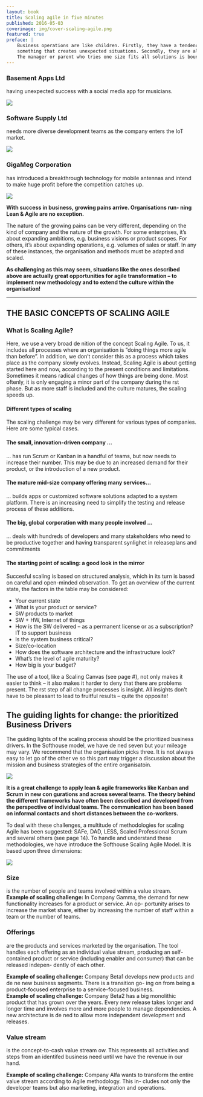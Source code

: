 ```yaml
---
layout: book
title: Scaling agile in five minutes
published: 2016-05-03
coverimage: img/cover-scaling-agile.png
featured: true 
preface: |
    Business operations are like children. Firstly, they have a tendency to grow 
    something that creates unexpected situations. Secondly, they are all different. 
    The manager or parent who tries one size fits all solutions is bound to fail.
---
```


### Basement Apps Ltd 
having unexpected success with a social media app for musicians.  

![](../img/the-scaling-problem-0.png)

### Software Supply Ltd 
needs more diverse development teams as the company enters the IoT market.

![](../img/the-scaling-problem.png)

### GigaMeg Corporation
has introduced a breakthrough technology for mobile antennas and intend 
to make huge profit before the competition catches up.  

![](../img/the-scaling-problem-2.png)

**With success in business, growing pains arrive. Organisations run- ning Lean & Agile are no exception.**

The nature of the growing pains can be very different, depending on the kind of company and the nature of the growth. 
For some enterprises, it’s about expanding ambitions, e.g. business visions or product scopes. For others, it’s about 
expanding operations, e.g. volumes of sales or staff. In any of these instances, the organisation and methods must be 
adapted and scaled.

**As challenging as this may seem, situations like the ones described above are actually great opportunities for agile 
transformation – to implement new methodology and to extend the culture within the organisation!**

-------

## THE BASIC CONCEPTS OF SCALING AGILE

### What is Scaling Agile?

Here, we use a very broad de nition of the concept Scaling Agile. 
To us, it includes all processes where an organisation is ”doing 
things more agile than before”. In addition, we don’t consider 
this as a process which takes place as the company slowly evolves. 
Instead, Scaling Agile is about getting started here and now, according 
to the present conditions and limitations. Sometimes it means radical 
changes of how things are being done. Most oftenly, it is only engaging 
a minor part of the company during the  rst phase. But as more staff is 
included and the culture matures, the scaling speeds up.

#### Different types of scaling

The scaling challenge may be very different for various types of companies. 
Here are some typical cases.

#### The small, innovation-driven company ...

... has run Scrum or Kanban in a handful of teams, but now needs to 
increase their number. This may be due to an increased demand 
for their product, or the introduction of a new product.

#### The mature mid-size company offering many services...

... builds apps or customized software solutions adapted to a system platform. 
There is an increasing need to simplify the testing and release process of these 
additions.

#### The big, global corporation with many people involved ...

... deals with hundreds of developers and many stakeholders who need to 
be productive together and having transparent synlighet in releaseplans and commitments 

#### The starting point of scaling: a good look in the mirror

Succesful scaling is based on structured analysis, which in its turn is based 
on careful and open-minded observation. To get an overview of the current state, 
the factors in the table may be considered:

- Your current state
- What is your product or service?
- SW products to market
- SW + HW, Internet of things
- How is the SW delivered – as a permanent license or as a subscription? IT to support business
- Is the system business critical?
- Size/co-location
- How does the software architecture and the infrastructure look?
- What’s the level of agile maturity?
- How big is your budget?

The use of a tool, like a Scaling Canvas (see page #), not only makes it easier to think – it 
also makes it harder to deny that there are problems present. The  rst step of all change 
processes is insight. All insights don’t have to be pleasant to lead to fruitful results – quite 
the opposite!

## The guiding lights for change: the prioritized Business Drivers

The guiding lights of the scaling process should be the prioritized business drivers. In the Softhouse model, 
we have de ned seven but your mileage may vary. We recommend that the organisation picks three. It is not 
always easy to let go of the other  ve so this part may trigger a discussion about the mission and business 
strategies of the entire organisatoin.

![](../img/scaling-drivers.png)

**It is a great challenge to apply lean & agile frameworks like Kanban and Scrum in new con gurations 
and across several teams. The theory behind the different frameworks have often been described and 
developed from the perspective of individual teams. The communication has been based on informal contacts 
and short distances between the co-workers.**

To deal with these challenges, a multitude of methodologies for scaling Agile has been suggested: SAFe, DAD, 
LESS, Scaled Professional Scrum and several others (see page 14). To handle and understand these methodologies, 
we have introduce the Softhouse Scaling Agile Model. It is based upon three dimensions:

![](../img/scaling-model.png)

### Size
is the number of people and teams involved within a value stream.  
**Example of scaling challenge:** In Company Gamma, the demand for new functionality increases 
for a product or service. An op- portunity arises to increase the market share, either by increasing 
the number of staff within a team or the number of teams.

### Offerings
are the products and services marketed by the organisation. The tool handles each offering as 
an individual value stream, producing an self- contained product or service (including enabler 
and consumer) that can be released indepen- dently of each other.

**Example of scaling challenge:** Company Beta1 develops new products and de ne new business segments. 
There is a transition go- ing on from being a product-focused enterprise to a service-focused business.  
**Example of scaling challenge:** Company Beta2 has a big monolithic product that has grown over the years. 
Every new release takes longer and longer time and involves more and more people to manage dependencies. 
A new architecture is de ned to allow more independent development and releases.

  
### Value stream
is the concept-to-cash value stream  ow. This represents all activities and steps 
from an identifed business need until we have the revenue in our hand.

**Example of scaling challenge:** Company Alfa wants to transform the entire value 
stream according to Agile methodology. This in- cludes not only the developer teams 
but also marketing, integration and operations.